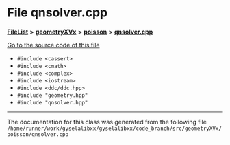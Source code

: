 

# File qnsolver.cpp



[**FileList**](files.md) **>** [**geometryXVx**](dir_e51b496b46dd687775e46e0826614574.md) **>** [**poisson**](dir_d78fdb6d05340e24a2e187de33ea09a4.md) **>** [**qnsolver.cpp**](geometryXVx_2poisson_2qnsolver_8cpp.md)

[Go to the source code of this file](geometryXVx_2poisson_2qnsolver_8cpp_source.md)



* `#include <cassert>`
* `#include <cmath>`
* `#include <complex>`
* `#include <iostream>`
* `#include <ddc/ddc.hpp>`
* `#include "geometry.hpp"`
* `#include "qnsolver.hpp"`


































































------------------------------
The documentation for this class was generated from the following file `/home/runner/work/gyselalibxx/gyselalibxx/code_branch/src/geometryXVx/poisson/qnsolver.cpp`

